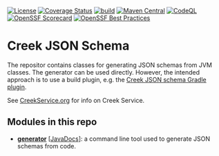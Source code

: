 [![License](https://img.shields.io/badge/License-Apache%202.0-blue.svg)](https://opensource.org/licenses/Apache-2.0)
[![Coverage Status](https://coveralls.io/repos/github/creek-service/creek-json-schema/badge.svg?branch=main)](https://coveralls.io/github/creek-service/creek-json-schema?branch=main)
[![build](https://github.com/creek-service/creek-json-schema/actions/workflows/build.yml/badge.svg)](https://github.com/creek-service/creek-json-schema/actions/workflows/build.yml)
[![Maven Central](https://img.shields.io/maven-central/v/org.creekservice/creek-json-schema-generator.svg)](https://central.sonatype.dev/search?q=creek-json-schema-*)
[![CodeQL](https://github.com/creek-service/creek-json-schema/actions/workflows/codeql.yml/badge.svg)](https://github.com/creek-service/creek-json-schema/actions/workflows/codeql.yml)
[![OpenSSF Scorecard](https://api.securityscorecards.dev/projects/github.com/creek-service/creek-json-schema/badge)](https://api.securityscorecards.dev/projects/github.com/creek-service/creek-json-schema)
[![OpenSSF Best Practices](https://bestpractices.coreinfrastructure.org/projects/6899/badge)](https://bestpractices.coreinfrastructure.org/projects/6899)

# Creek JSON Schema

The repositor contains classes for generating JSON schemas from JVM classes. 
The generator can be used directly. However, the intended approach is to use a build plugin, 
e.g.  the [Creek JSON schema Gradle plugin](https://github.com/creek-service/creek-json-schema-gradle-plugin).

See [CreekService.org](https://www.creekservice.org) for info on Creek Service.

## Modules in this repo

* **[generator](generator)** [[JavaDocs](https://javadoc.io/doc/org.creekservice/creek-json-schema-generator)]: a command line tool used to generate JSON schemas from code.

